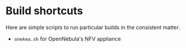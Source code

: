 # Build shortcuts

Here are simple scripts to run particular builds in the consistent matter.

- `onekea.sh` for OpenNebula's NFV appliance

